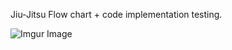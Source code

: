 Jiu-Jitsu Flow chart + code implementation testing. 

![Imgur Image](https://i.imgur.com/vrYFRFG.png)
